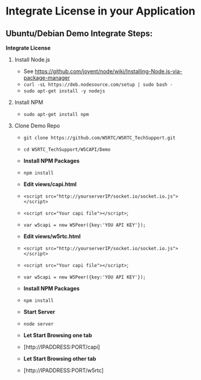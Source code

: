 Integrate License in your Application
============================

Ubuntu/Debian Demo Integrate Steps:
----------------------------

**Integrate License**

1. Install Node.js
    - See https://github.com/joyent/node/wiki/Installing-Node.js-via-package-manager
    - `curl -sL https://deb.nodesource.com/setup | sudo bash -`
    - `sudo apt-get install -y nodejs`
5. Install NPM
   - `sudo apt-get install npm`

6. Clone Demo Repo
    - `git clone https://github.com/W5RTC/W5RTC_TechSupport.git`
    - `cd W5RTC_TechSupport/W5CAPI/Demo`
    - **Install NPM Packages**
    - ` npm install `
   - **Edit views/capi.html**
   - `<script src="http://yourserverIP/socket.io/socket.io.js"></script>`
   - `<script src="Your capi file"></script>`;
   - `var w5capi = new W5Peer({key:'YOU API KEY'});`
   -  **Edit views/w5rtc.html**
   - `<script src="http://yourserverIP/socket.io/socket.io.js"></script>`
   - `<script src="Your capi file"></script>`;
   - `var w5capi = new W5Peer({key:'YOU API KEY'});`
  
   -  **Install NPM Packages**
   -  `npm install`
   -  **Start Server**
   - `node server`
   -   **Let Start Browsing one tab**
   -  [http://IPADDRESS:PORT/capi]
    -   **Let Start Browsing other tab**
   -  [http://IPADDRESS:PORT/w5rtc]
